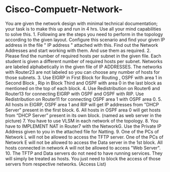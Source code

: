 # Cisco-Compuetr-Network-
You are given the network design with minimal technical documentation; your task is to make this up and run in 4 hrs. Use all your mind capabilities to solve this. 1. Following are the steps you need to perform in the topology according to the given layout. Configure this scenario and find your given IP address in the file " IP address " attached with this. Find out the Network Addresses and start working with them. And use them as required. 2. Please find the number of required hosts per subnet in the given file. Each student is given a different number of required hosts per subnet. Networks are labeled alphabetically in the given file of IP ADDRESSES. The networks with Router23 are not labeled so you can choose any number of hosts for those subnets. 3. Use EIGRP in First Block for Routing , OSPF with area 1 in Second Block , Rip in Block Third and OSPF with area 0 in the last block as mentioned on the top of each block. 4. Use Redistribution on Router6 and Router13 for connecting EIGRP with OSPF and OSPF with RIP. Use Redistribution on Router11 for connecting OSPF area 1 with OSPF area 0. 5. All hosts in EIGRP, OSPF area 1 and RIP will get IP addresses from "DHCP Server" present in the first block. 6. All hosts in OSPF area 0 will get hosts from “DHCP Server” present in its own block. (named as web server in the picture) 7. You have to use VLSM in each network of the topology. 8. You have to IMPLEMENT NAT in Router7 with the NetworkG. Use the Private IP Address given to you in the attached file for Natting. 9. One of the PCs of Network L will not be allowed to access the TFTP server. One of the PCs of Network E will not be allowed to access the Data server in the 1st block. All hosts connected in network A will not be allowed to access "Web Server". 10. The TFTP and Data servers do not need to have running services. They will simply be treated as hosts. You just need to block the access of those servers from respective networks. (Access List) 
